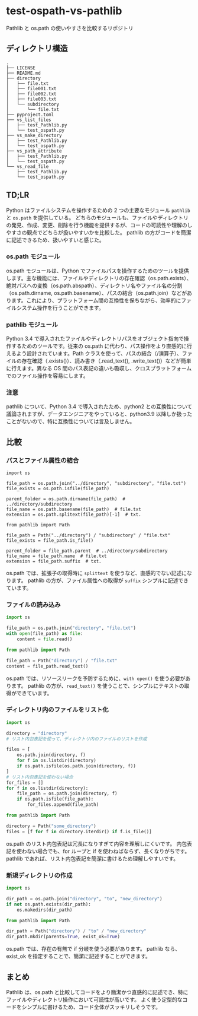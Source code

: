 # test-ospath-vs-pathlib

Pathlib と os.path の使いやすさを比較するリポジトリ

## ディレクトリ構造

```txt: directory_tree.txt
.
├── LICENSE
├── README.md
├── directory
│   ├── file.txt
│   ├── file001.txt
│   ├── file002.txt
│   ├── file003.txt
│   └── subdirectory
│       └── file.txt
├── pyproject.toml
├── vs_list_files
│   ├── test_Pathlib.py
│   └── test_ospath.py
├── vs_make_directory
│   ├── test_Pathlib.py
│   └── test_ospath.py
├── vs_path_attribute
│   ├── test_Pathlib.py
│   └── test_ospath.py
└── vs_read_file
    ├── test_Pathlib.py
    └── test_ospath.py
```

## TD;LR

Python はファイルシステムを操作するための 2 つの主要なモジュール `pathlib` と `os.path` を提供している。
どちらのモジュールも、ファイルやディレクトリの発見、作成、変更、削除を行う機能を提供するが、コードの可読性や理解のしやすさの観点でどちらが扱いやすいかを比較した。
pathlib の方がコードを簡潔に記述できるため、扱いやすいと感じた。

### os.path モジュール

os.path モジュールは、Python でファイルパスを操作するためのツールを提供します。主な機能には、ファイルやディレクトリの存在確認（os.path.exists）、絶対パスへの変換（os.path.abspath）、ディレクトリ名やファイル名の分割（os.path.dirname, os.path.basename）、パスの結合（os.path.join）などがあります。これにより、プラットフォーム間の互換性を保ちながら、効率的にファイルシステム操作を行うことができます。

### pathlib モジュール

Python 3.4 で導入されたファイルやディレクトリパスをオブジェクト指向で操作するためのツールです。従来の os.path に代わり、パス操作をより直感的に行えるよう設計されています。Path クラスを使って、パスの結合（/演算子）、ファイルの存在確認（.exists()）、読み書き（.read_text(), .write_text()）などが簡単に行えます。異なる OS 間のパス表記の違いも吸収し、クロスプラットフォームでのファイル操作を容易にします。

### 注意

pathlib について、Python 3.4 で導入されたため、python2 との互換性について議論されますが、データエンジニアをやっていると、python3.9 以降しか扱ったことがないので、特に互換性については言及しません。

## 比較

### パスとファイル属性の結合

```python: vs_path_attribute/test_ospath.py
import os

file_path = os.path.join("../directory", "subdirectory", "file.txt")
file_exists = os.path.isfile(file_path)

parent_folder = os.path.dirname(file_path)  # ../directory/subdirectory
file_name = os.path.basename(file_path)  # file.txt
extension = os.path.splitext(file_path)[-1]  # txt.
```

```python: vs_path_attribute/test_Pathlib.py
from pathlib import Path

file_path = Path("../directory") / "subdirectory" / "file.txt"
file_exists = file_path.is_file()

parent_folder = file_path.parent  # ../directory/subdirectory
file_name = file_path.name  # file.txt
extension = file_path.suffix  # txt.
```

os.path では、拡張子の取得時に `splittext` を使うなど、直感的でない記述になります。
pathlib の方が、ファイル属性への取得が `suffix` シンプルに記述できています。

### ファイルの読み込み

```python:vs_read_file/test_ospath.py
import os

file_path = os.path.join("directory", "file.txt")
with open(file_path) as file:
    content = file.read()
```

```python:vs_read_file/test_Pathlib.py
from pathlib import Path

file_path = Path("directory") / "file.txt"
content = file_path.read_text()
```

os.path では、リソースリークを予防するために、`with open()` を使う必要があります。
pathlib の方が、`read_text()` を使うことで、シンプルにテキストの取得ができています。

### ディレクトリ内のファイルをリスト化

```python:vs_list_files/test_ospath.py
import os

directory = "directory"
# リスト内包表記を使って、ディレクトリ内のファイルのリストを作成

files = [
    os.path.join(directory, f)
    for f in os.listdir(directory)
    if os.path.isfile(os.path.join(directory, f))
]
# リスト内包表記を使わない場合
for_files = []
for f in os.listdir(directory):
    file_path = os.path.join(directory, f)
    if os.path.isfile(file_path):
        for_files.append(file_path)
```

```python:vs_list_files/test_Pathlib.py
from pathlib import Path

directory = Path("some_directory")
files = [f for f in directory.iterdir() if f.is_file()]
```

os.path のリスト内包表記は冗長になりすぎて内容を理解しにくいです。
内包表記を使わない場合でも、for ループと if を使わねばならず、長くなりがちです。
pathlib であれば、リスト内包表記を簡潔に書けるため理解しやすいです。

### 新規ディレクトリの作成

```python:vs_make_directory/test_ospath.py
import os

dir_path = os.path.join("directory", "to", "new_directory")
if not os.path.exists(dir_path):
    os.makedirs(dir_path)
```

```python:vs_make_directory/test_Pathlib.py
from pathlib import Path

dir_path = Path("directory") / "to" / "new_directory"
dir_path.mkdir(parents=True, exist_ok=True)
```

os.path では、存在の有無で if 分岐を使う必要があります。
pathlib なら、exist_ok を指定することで、簡潔に記述することができます。

## まとめ

Pathlib は、os.path と比較してコードをより簡潔かつ直感的に記述でき、特にファイルやディレクトリ操作において可読性が高いです。
よく使う定型的なコードをシンプルに書けるため、コード全体がスッキリしそうです。
